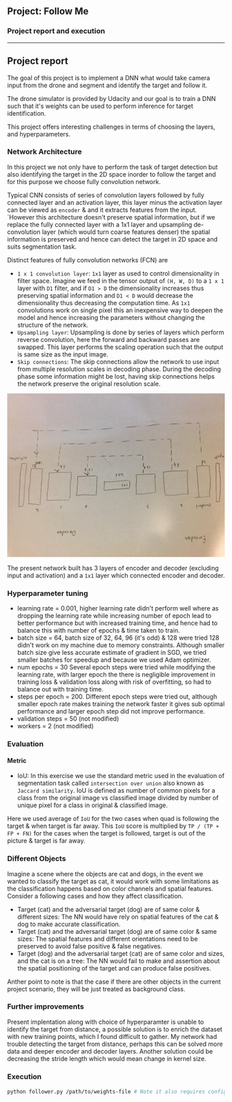 ## Project: Follow Me
### Project report and execution
---

## Project report
The goal of this project is to implement a DNN what would take camera input from the drone and segment and identify the target and follow it.

The drone simulator is provided by Udacity and our goal is to train a DNN such that it's weights can be used to perform inference for target identification.


This project offers interesting challenges in terms of choosing the layers, and hyperparameters.


### Network Architecture
In this project we not only have to perform the task of target detection but also identifying the target in the 2D space inorder to follow the target and for this purpose we choose fully convolution network. 

Typical CNN consists of series of convolution layers followed by fully connected layer and an activation layer, this layer minus the activation layer can be viewed as `encoder` & and it extracts features from the input. `However this architecture doesn't preserve spatial information, but if we replace the fully connected layer with a 1x1 layer and upsampling de-convolution layer (which would turn coarse features denser) the spatial information is preserved and hence can detect the target in 2D space and suits segmentation task.

Distinct features of fully convolution networks (FCN) are 
* `1 x 1 convolution layer`: `1x1` layer as used to control dimensionality in filter space. Imagine we feed in the tensor output of `(H, W, D)` to a `1 x 1` layer with `D1` filter, and if `D1 > D` the dimensionality increases thus preserving spatial information and `D1 < D` would decrease the dimensionality thus decreasing the computation time. As `1x1` convolutions work on single pixel this an inexpensive way to deepen the model and hence increasing the parameters without changing the structure of the network.
* `Upsampling layer`: Upsampling is done by series of layers which perform reverse convolution, here the forward and backward passes are swapped. This layer performs the scaling operation such that the output is same size as the input image.
* `Skip connections`: The skip connections allow the network to use input from multiple resolution scales in decoding phase. During the decoding phase some information might be lost, having skip connections helps the network preserve the original resolution scale.

![FCN](fcn.jpg)

The present network built has 3 layers of encoder and decoder (excluding input and activation) and a `1x1` layer which connected encoder and decoder. 

### Hyperparameter tuning
* learning rate = 0.001, higher learning rate didn't perform well where as dropping the learning rate while increasing number of epoch lead to better performance but with increased training time, and hence had to balance this with number of epochs & time taken to train.
* batch size = 64, batch size of 32, 64, 96 (it's odd) & 128 were tried 128 didn't work on my machine due to memory constraints. Although smaller batch size give less accurate estimate of gradient in SGD, we tried smaller batches for speedup and because we used Adam optimizer.
* num epochs = 30 Several epoch steps were tried while modifying the learning rate, with larger epoch the there is negligible improvement in training loss & validation loss along with risk of overfitting, so had to balance out with training time. 
* steps per epoch = 200. Different epoch steps were tried out, although smaller epoch rate makes training the network faster it gives sub optimal performance and larger epoch step did not improve performance.
* validation steps = 50 (not modified)
* workers = 2 (not modified)

### Evaluation

#### Metric
* IoU: In this exercise we use the standard metric used in the evaluation of segmentation task called `intersection over union` also known as `Jaccard similarity`. IoU is defined as number of common pixels for a class from the original image vs classified image divided by number of unique pixel for a class in original & classified image.

Here we used average of `IoU` for the two cases when quad is following the target & when target is far away. This `IoU` score is multiplied by `TP / (TP + FP + FN)` for the cases when the target is followed, target is out of the picture & target is far away.

### Different Objects
Imagine a scene where the objects are cat and dogs, in the event we wanted to classify the target as cat, it would work with some limitations as the classification happens based on color channels and spatial features. Consider a following cases and how they affect classification.
* Target (cat) and the adversarial target (dog) are of same color & different sizes:  The NN would have rely on spatial features of the cat & dog to make accurate classification.
* Target (cat) and the adversarial target (dog) are of same color & same sizes:  The spatial features and different orientations need to be preserved to avoid false positive & false negatives.
* Target (dog) and the adversarial target (cat) are of same color and sizes, and the cat is on a tree: The NN would fail to make and assertion about the spatial positioning of the target and can produce false positives.

Anther point to note is that the case if there are other objects in the current project scenario, they will be just treated as background class.

### Further improvements
Present implentation along with choice of hyperparamter is unable to identify the target from distance, a possible solution is to enrich the dataset with new training points, which I found difficult to gather.
My network had trouble detecting the target from distance, perhaps this can be solved more data and deeper encoder and decoder layers. Another solution could be decreasing the stride length which would mean change in kernel size.

### Execution

```sh
python follower.py /path/to/weights-file # Note it also requires config_weights-file under /path/to
```





